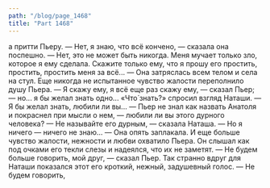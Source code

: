 ```yaml
---
path: "/blog/page_1468"
title: "Part 1468"
---
```


а притти Пьеру.
— Нет, я знаю, что всё кончено, — сказала она поспешно. — Нет, это не может быть никогда. Меня мучает только зло, которое я ему сделала. Скажите только ему, что я прошу его простить, простить, простить меня за всё... — Она затряслась всем телом и села на стул.
Еще никогда не испытанное чувство жалости переполнило душу Пьера.
— Я скажу ему, я всё еще раз скажу ему, — сказал Пьер; — но... я бы желал знать одно...
«Что́ знать?» спросил взгляд Наташи.
— Я бы желал знать, любили ли вы... — Пьер не знал как назвать Анатоля и покраснел при мысли о нем, — любили ли вы этого дурного человека?
— Не называйте его дурным, — сказала Наташа. — Но я ничего — ничего не знаю... — Она опять заплакала.
И еще больше чувство жалости, нежности и любви охватило Пьера. Он слышал как под очками его текли слезы и надеялся, что их не заметят.
— Не будем больше говорить, мой друг, — сказал Пьер.
Так странно вдруг для Наташи показался этот его кроткий, нежный, задушевный голос.
— Не будем говорить,
